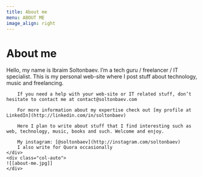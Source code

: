 ```yaml
---
title: About me
menu: ABOUT ME
image_align: right
---
```


# About me
<div class="row">
    <div class="col-auto">
        Hello, my name is Ibraim Soltonbaev. I’m a tech guru / freelancer / IT specialist. This is my personal web-site where I post stuff about technology, music and freelancing.

        If you need a help with your web-site or IT related stuff, don’t hesitate to contact me at contact@soltonbaev.com

        For more information about my expertise check out [my profile at LinkedIn](http://linkedin.com/in/soltonbaev)

        Here I plan to write about stuff that I find interesting such as web, technology, music, books and such. Welcome and enjoy.

        My instagram: [@soltonbaev](http://instagram.com/soltonbaev)  
        I also write for Quora occasionally
    </div>
    <div class="col-auto">
    ![[about-me.jpg]]
    </div>
</div>
